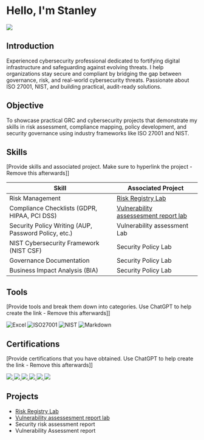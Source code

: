 # Hello, I'm Stanley
<a href="https://linkedin.com/in/nzube-kanu-93011b148" target="_blank">
  <img src="https://img.shields.io/badge/-LinkedIn-0072b1?&style=for-the-badge&logo=linkedin&logoColor=white" />
</a>

## Introduction
Experienced cybersecurity professional dedicated to fortifying digital infrastructure and safeguarding against evolving threats. I help organizations stay secure and compliant by bridging the gap between governance, risk, and real-world cybersecurity threats. Passionate about ISO 27001, NIST, and building practical, audit-ready solutions.

## Objective

To showcase practical GRC and cybersecurity projects that demonstrate my skills in risk assessment, compliance mapping, policy development, and security governance using industry frameworks like ISO 27001 and NIST.

## Skills
[Provide skills and associated project. Make sure to hyperlink the project - Remove this afterwards]]

| Skill                                         | Associated Project         |
|-----------------------------------------------|----------------------------|
| Risk Management | <a href=https://github.com/CyberArmorHQ/Risk-Registry/tree/main>Risk Registry Lab</a>|
| Compliance Checklists (GDPR, HIPAA, PCI DSS) | <a href=https://github.com/CyberArmorHQ/Vulnerability-assessment-report/tree/main>Vulnerability assessesment report lab </a>|
| Security Policy Writing (AUP, Password Policy, etc.)      | Vulnerability assessment Lab|
| NIST Cybersecurity Framework (NIST CSF)     | Security Policy Lab|
| Governance Documentation              | Security Policy Lab|
| Business Impact Analysis (BIA) | Security Policy Lab|

## Tools
[Provide tools and break them down into categories. Use ChatGPT to help create the link - Remove this afterwards]]

![Excel](https://img.shields.io/badge/Excel-217346?style=for-the-badge&logo=microsoft-excel&logoColor=white)
![ISO27001](https://img.shields.io/badge/ISO-27001-blue?style=for-the-badge)
![NIST](https://img.shields.io/badge/NIST-CSF-orange?style=for-the-badge)
![Markdown](https://img.shields.io/badge/Markdown-000000?style=for-the-badge&logo=markdown&logoColor=white)


## Certifications
[Provide certifications that you have obtained. Use ChatGPT to help create the link - Remove this afterwards]]
<div>

<a href="https://www.isc2.org/certifications/cc" target="_blank">
  <img src="https://img.shields.io/badge/ISC2%20CC-Certified%20in%20Cybersecurity-blue?style=for-the-badge&logo=ISC2&logoColor=white" />
</a>

<a href="https://pecb.com/certifications/iso-iec-27001" target="_blank">
  <img src="https://img.shields.io/badge/ISO%2FIEC%2027001-Lead%20Implementer-blue?style=for-the-badge&logo=ISO&logoColor=white" />
</a>

<a href="https://www.isaca.org/credentialing/crisc" target="_blank">
  <img src="https://img.shields.io/badge/ISACA-CRISC-orange?style=for-the-badge&logo=ISACA&logoColor=white" />
</a>

<a href="https://www.isaca.org/credentialing/cism" target="_blank">
  <img src="https://img.shields.io/badge/ISACA-CISM-blue?style=for-the-badge&logo=ISACA&logoColor=white" />
</a>

<a href="https://www.pcisecuritystandards.org" target="_blank">
  <img src="https://img.shields.io/badge/PCI%20DSS-Awareness%20Training-red?style=for-the-badge&logo=PCI&logoColor=white" />
</a>

<img src="https://img.shields.io/badge/-Security%2B-FF0000?&style=for-the-badge&logo=CompTIA&logoColor=white" />

## Projects
- <a href=https://github.com/CyberArmorHQ/Risk-Registry/tree/main>Risk Registry Lab</a>
- <a href=https://github.com/CyberArmorHQ/Vulnerability-assessment-report/tree/main>Vulnerability assessesment report lab </a>
- Security risk assessment report
- Vulnerability Assessment report
  
